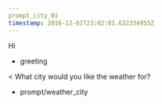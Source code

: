```yaml
---
prompt_city_01
timestamp: 2016-12-01T23:02:01.632334955Z
---
```


Hi
* greeting

< What city would you like the weather for?
* prompt/weather_city
